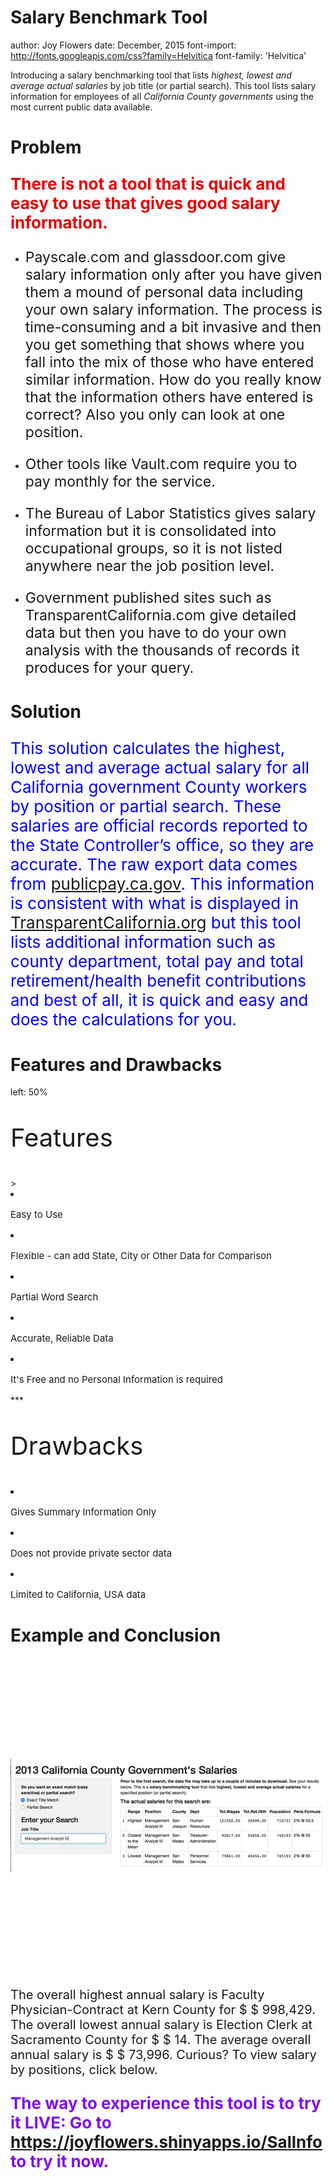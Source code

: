 

Salary Benchmark Tool 
=======
author: Joy Flowers
date: December, 2015
font-import: http://fonts.googleapis.com/css?family=Helvitica
font-family: 'Helvitica'



Introducing a salary benchmarking tool that lists <i>highest, lowest and 
average actual salaries</i> by job title (or partial search). This tool lists salary information for employees of all <i>California County governments</i> using the most current public data available.


Problem 
========================================================

<p style="font-size:26px"><span style="font-weight:bold; color:#e60000;">There is not a tool that is quick and easy to use that gives good salary information.</span> </p>

 - <p style="font-size:23px">Payscale.com and glassdoor.com give salary information only after you have given them a mound of personal data including your own salary information. The process is time-consuming and a bit invasive and then you get something that shows where you fall into the mix of those who have entered similar information. How do you really know that the information others have entered is correct? Also you only can look at one position.</p>

 - <p style="font-size:23px">Other tools like Vault.com require you to pay monthly for the service. </p>

 - <p style="font-size:23px">The Bureau of Labor Statistics gives salary information but it is consolidated into occupational groups, so it is not listed anywhere near the job position level. </p>

 - <p style="font-size:23px">Government published sites such as TransparentCalifornia.com give detailed data but then you have to do your own analysis with the thousands of records it produces for your query.</p>



Solution
========================================================
<p style="font-size:26px"><span style="font-weight:normal; color:#0000ff">This solution calculates the highest, lowest and average actual salary for all California government County workers by position or partial search. These salaries are official records reported to the State Controller’s office, so they are accurate. The raw export data comes from <a  href="http://publicpay.ca.gov">publicpay.ca.gov</a>. This information is consistent with what is displayed in <a href="http://www.TransparentCalifornia.org">
TransparentCalifornia.org</a> but this tool lists additional information such as county department, total pay and total retirement/health benefit contributions and best of all, it is quick and easy and does the calculations for you. </span></p>

Features and Drawbacks
===================
left: 50%
<p style="font-size:40px">Features</p>
><li><p style="font-size:15px">Easy to Use</p></li>
<li><p style="font-size:15px">Flexible - can add State, City 
   or Other Data for Comparison</p></li>
<li><p style="font-size:15px">Partial Word Search</p></li>
<li><p style="font-size:15px">Accurate, Reliable Data</p></li>
<li><p style="font-size:15px">It's Free and no Personal Information is required</p></li>
***
<p style="font-size:40px">Drawbacks</p>
<li><p style="font-size:15px">Gives Summary Information Only</p></li>
<li><p style="font-size:15px">Does not provide private sector data</p></li>
<li><p style="font-size:15px">Limited to California, USA data</p></li>

Example and Conclusion
===================
 
![plot of chunk unnamed-chunk-1](SalInfo-figure/unnamed-chunk-1-1.png) 



<p style="font-size:20px">The overall highest annual salary is Faculty Physician-Contract at Kern County for $ $ 998,429. The overall lowest annual salary is Election Clerk at Sacramento County for $ $      14. The average overall annual salary is $ $  73,996. Curious?   To view salary by positions, click below.</p> 

<p style="font-size:26px"><span style="font-weight:bold; color:#7f0df2">The way to experience this tool is to try it LIVE: Go to <a  href="https://joyflowers.shinyapps.io/SalInfo">https://joyflowers.shinyapps.io/SalInfo</a> to try it now.</span></p> 



